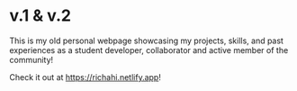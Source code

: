 # v.1 & v.2
This is my old personal webpage showcasing my projects, skills, and past experiences as a student developer, collaborator and active member of the community!

Check it out at https://richahi.netlify.app!
